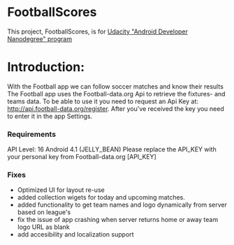 # FootballScores
This project, FootballScores, is for [Udacity "Android Developer Nanodegree" program](https://www.udacity.com/course/android-developer-nanodegree--nd8010)


# Introduction:

With the Football app we can follow soccer matches and know their results
The Football app uses the Football-data.org Api to retrieve the fixtures- and teams data. To be able to use it you need to request an Api Key at: http://api.football-data.org/register. After you've received the key you need to enter it in the app Settings.

### Requirements

API Level: 16 Android 4.1 (JELLY_BEAN) Please replace the API_KEY with your personal key from Football-data.org [API_KEY]

### Fixes

- Optimized UI for layout re-use
- added collection  wigets for today and upcoming matches.
- added functionality to get team names and logo dynamically from server based on    league's
- fix the issue of app crashing when server returns home or away team logo URL as blank
- add accesibility and localization support






   
